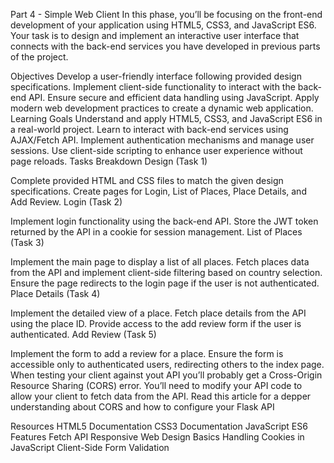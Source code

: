 Part 4 - Simple Web Client
In this phase, you’ll be focusing on the front-end development of your application using HTML5, CSS3, and JavaScript ES6. Your task is to design and implement an interactive user interface that connects with the back-end services you have developed in previous parts of the project.

Objectives
Develop a user-friendly interface following provided design specifications.
Implement client-side functionality to interact with the back-end API.
Ensure secure and efficient data handling using JavaScript.
Apply modern web development practices to create a dynamic web application.
Learning Goals
Understand and apply HTML5, CSS3, and JavaScript ES6 in a real-world project.
Learn to interact with back-end services using AJAX/Fetch API.
Implement authentication mechanisms and manage user sessions.
Use client-side scripting to enhance user experience without page reloads.
Tasks Breakdown
Design (Task 1)

Complete provided HTML and CSS files to match the given design specifications.
Create pages for Login, List of Places, Place Details, and Add Review.
Login (Task 2)

Implement login functionality using the back-end API.
Store the JWT token returned by the API in a cookie for session management.
List of Places (Task 3)

Implement the main page to display a list of all places.
Fetch places data from the API and implement client-side filtering based on country selection.
Ensure the page redirects to the login page if the user is not authenticated.
Place Details (Task 4)

Implement the detailed view of a place.
Fetch place details from the API using the place ID.
Provide access to the add review form if the user is authenticated.
Add Review (Task 5)

Implement the form to add a review for a place.
Ensure the form is accessible only to authenticated users, redirecting others to the index page.
When testing your client against yout API you’ll probably get a Cross-Origin Resource Sharing (CORS) error. You’ll need to modify your API code to allow your client to fetch data from the API. Read this article for a depper understanding about CORS and how to configure your Flask API

Resources
HTML5 Documentation
CSS3 Documentation
JavaScript ES6 Features
Fetch API
Responsive Web Design Basics
Handling Cookies in JavaScript
Client-Side Form Validation
